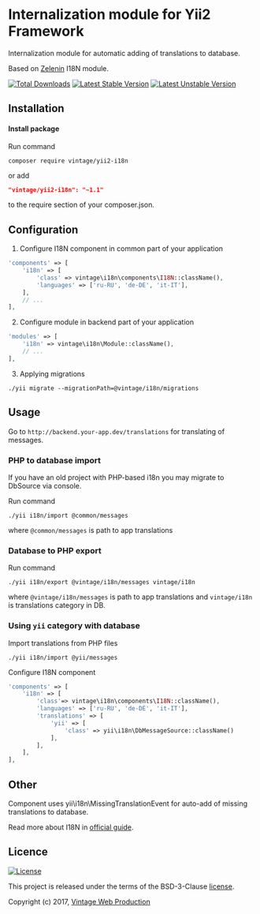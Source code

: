 Internalization module for Yii2 Framework
=========================================
Internalization module for automatic adding of translations to database.

Based on [Zelenin](https://github.com/zelenin/yii2-i18n-module) I18N module.


[![Total Downloads](https://poser.pugx.org/vintage/yii2-i18n/downloads)](https://packagist.org/packages/vintage/yii2-i18n)
[![Latest Stable Version](https://poser.pugx.org/vintage/yii2-i18n/v/stable)](https://packagist.org/packages/vintage/yii2-i18n)
[![Latest Unstable Version](https://poser.pugx.org/vintage/yii2-i18n/v/unstable)](https://packagist.org/packages/vintage/yii2-i18n)

Installation
------------
#### Install package
Run command
```
composer require vintage/yii2-i18n
```
or add
```json
"vintage/yii2-i18n": "~1.1"
```
to the require section of your composer.json.

Configuration
-------------
1) Configure I18N component in common part of your application
```php
'components' => [
    'i18n' => [
        'class' => vintage\i18n\components\I18N::className(),
        'languages' => ['ru-RU', 'de-DE', 'it-IT'],
    ],
    // ...
],
```

2) Configure module in backend part of your application

```php
'modules' => [
	'i18n' => vintage\i18n\Module::className(),
	// ...
],
```

3) Applying migrations
```
./yii migrate --migrationPath=@vintage/i18n/migrations
```

Usage
-----
Go to `http://backend.your-app.dev/translations` for translating of messages.

### PHP to database import
If you have an old project with PHP-based i18n you may migrate to DbSource via console.

Run command
```
./yii i18n/import @common/messages
```
where `@common/messages` is path to app translations

### Database to PHP export
Run command
```
./yii i18n/export @vintage/i18n/messages vintage/i18n
```
where `@vintage/i18n/messages` is path to app translations and `vintage/i18n` is translations category in DB.

### Using `yii` category with database
Import translations from PHP files
```
./yii i18n/import @yii/messages
```

Configure I18N component
```php
'components' => [
    'i18n' => [
        'class'=> vintage\i18n\components\I18N::className(),
        'languages' => ['ru-RU', 'de-DE', 'it-IT'],
        'translations' => [
            'yii' => [
                'class' => yii\i18n\DbMessageSource::className()
            ],
        ],
    ],
],
```

Other
-----
Component uses yii\i18n\MissingTranslationEvent for auto-add of missing translations to database.

Read more about I18N in [official guide](https://github.com/yiisoft/yii2/blob/master/docs/guide/tutorial-i18n.md).

Licence
-------
[![License](https://poser.pugx.org/vintage/yii2-i18n/license)](https://packagist.org/packages/vintage/yii2-i18n)

This project is released under the terms of the BSD-3-Clause [license](LICENSE).

Copyright (c) 2017, [Vintage Web Production](https://vintage.com.ua/)
